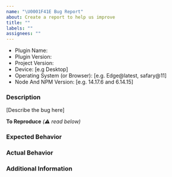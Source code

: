 ```yaml
---
name: "\U0001F41E Bug Report"
about: Create a report to help us improve
title: ""
labels: ""
assignees: ""
---
```


<!--
  🚨 Your issue will be CLOSED if:
   - This template is removed
   - Parts of this template are removed
-->

- Plugin Name: <!-- the plugin(s) this issue is about -->
- Plugin Version:
- Project Version:
- Device: [e.g Desktop] <!-- choose one of Desktop or Smartphone -->
- Operating System (or Browser): [e.g. Edge@latest, safary@11]
- Node And NPM Version: [e.g. 14.17.6 and 6.14.15]

### Description

[Describe the bug here]

**To Reproduce** _(⚠️ read below)_

<!--
  🚨 We WILL CLOSED invalid issues! Please provide one by:
  1. Using online IDE such as [Codepen](https://codepen.io/), [REPL.it](https://replit.com/), [CodeSandbox](https://codesandbox.io/)
  2. Provide a minimal repository link (Read https://stackoverflow.com/help/minimal-reproducible-example for reference).
      Please use NPM for installing dependencies!
  3. Use other methods for minor issues, which you find easy to access such as screenshots or video links.

  ⚠️&nbsp; We don't accept ZIP files or anything like that.
-->

### Expected Behavior

### Actual Behavior

### Additional Information

<!--
  Most issues can be expressed or demonstrated through the online IDE or a repository.
  However, the situation may arise where some small code snippets also need to
  be provided. In that situation, please add your code below using
  Fenced Code Blocks (https://help.github.com/articles/creating-and-highlighting-code-blocks/).
-->
